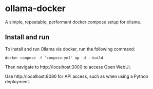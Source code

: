 # ollama-docker

A simple, repeatable, performant docker compose setup for ollama.

## Install and run

To install and run Ollama via docker, run the following command:

```docker compose -f 'compose.yml' up -d --build```

Then navigate to http://localhost:3000 to access Open WebUI.

Use http://localhost:8080 for API access, such as when using a Python deployment.
